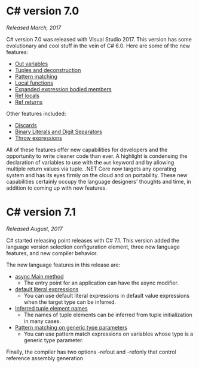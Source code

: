# C# version 7.0

*Released March, 2017*

C# version 7.0 was released with Visual Studio 2017. This version has some evolutionary and cool stuff in the vein of C# 6.0. Here are some of the new features:

* [Out variables](https://learn.microsoft.com/en-us/dotnet/csharp/language-reference/keywords/out-parameter-modifier)
* [Tuples and deconstruction](https://learn.microsoft.com/en-us/dotnet/csharp/language-reference/builtin-types/value-tuples)
* [Pattern matching](https://learn.microsoft.com/en-us/dotnet/csharp/fundamentals/functional/pattern-matching)
* [Local functions](https://learn.microsoft.com/en-us/dotnet/csharp/programming-guide/classes-and-structs/local-functions)
* [Expanded expression bodied members](https://learn.microsoft.com/en-us/dotnet/csharp/programming-guide/statements-expressions-operators/expression-bodied-members)
* [Ref locals](https://learn.microsoft.com/en-us/dotnet/csharp/language-reference/statements/declarations#ref-locals)
* [Ref returns](https://learn.microsoft.com/en-us/dotnet/csharp/language-reference/statements/jump-statements#ref-returns)

Other features included:
* [Discards](https://learn.microsoft.com/en-us/dotnet/csharp/fundamentals/functional/discards)
* [Binary Literals and Digit Separators](https://www.tutorialspoint.com/what-are-binary-literals-and-digit-separators-in-chash-7-0)
* [Throw expressions](https://learn.microsoft.com/en-us/dotnet/csharp/language-reference/keywords/throw#the-throw-expression)

All of these features offer new capabilities for developers and the opportunity to write cleaner code than ever. A highlight is condensing the declaration of variables to use with the ```out``` keyword and by allowing multiple return values via tuple. .NET Core now targets any operating system and has its eyes firmly on the cloud and on portability. These new capabilities certainly occupy the language designers' thoughts and time, in addition to coming up with new features.

# C# version 7.1

*Released August, 2017*

C# started releasing point releases with C# 7.1. This version added the language version selection configuration element, three new language features, and new compiler behavior.

The new language features in this release are:

* [async Main method](https://learn.microsoft.com/en-us/dotnet/csharp/fundamentals/program-structure/main-command-line)
  * The entry point for an application can have the async modifier.
* [default literal expressions](https://learn.microsoft.com/en-us/dotnet/csharp/language-reference/operators/default#default-literal)
  * You can use default literal expressions in default value expressions when the target type can be inferred.
* [Inferred tuple element names](https://gunnarpeipman.com/csharp-inferred-tuple-names)
  * The names of tuple elements can be inferred from tuple initialization in many cases.
* [Pattern matching on generic type parameters](https://learn.microsoft.com/en-us/dotnet/csharp/language-reference/proposals/csharp-7.1/generics-pattern-match)
  * You can use pattern match expressions on variables whose type is a generic type parameter.

Finally, the compiler has two options -refout and -refonly that control reference assembly generation
